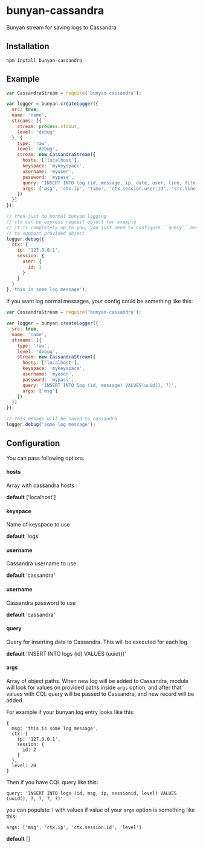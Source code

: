 bunyan-cassandra
================

Bunyan stream for saving logs to Cassandra

## Installation
```shell
npm install bunyan-cassandra
```

## Example
```Javascript
var CassandraStream = require('bunyan-cassandra');

var logger = bunyan.createLogger({
  src: true,
  name: 'name',
  streams: [{
    stream: process.stdout,
    level: 'debug'
  }, {
    type: 'raw',
    level: 'debug',
    stream: new CassandraStream({
      hosts: ['localhost'],
      keyspace: 'mykeyspace',
      username: 'myuser',
      password: 'mypass',
      query: 'INSERT INTO log (id, message, ip, date, user, line, file, func) VALUES(uuid(), ?, ?, ?, ?, ?, ?, ?)',
      args: ['msg', 'ctx.ip', 'time', 'ctx.session.user.id', 'src.line', 'src.file', 'src.func']
    })
  }]
});

// then just do normal bunyan logging
// ctx can be express request object for example
// it is completely up to you, you just need to configure ``query`` and ``args`` option
// to support provided object
logger.debug({
  ctx: {
    ip: '127.0.0.1',
    session: {
      user: {
        id: 1
      }
    }
  }
},'this is some log message');
```

If you want log normal messages, your config could be something like this:
```Javascript
var CassandraStream = require('bunyan-cassandra');

var logger = bunyan.createLogger({
  src: true,
  name: 'name',
  streams: [{
    type: 'raw',
    level: 'debug',
    stream: new CassandraStream({
      hosts: ['localhost'],
      keyspace: 'mykeyspace',
      username: 'myuser',
      password: 'mypass',
      query: 'INSERT INTO log (id, message) VALUES(uuid(), ?)',
      args: ['msg']
    })
  }]
});

// this mesage will be saved to cassandra
logger.debug('some log message');
```

## Configuration

You can pass following options

#### hosts
Array with cassandra hosts

**default** ['localhost']

#### keyspace
Name of keyspace to use

**default** 'logs'

#### username
Cassandra username to use

**default** 'cassandra'

#### username
Cassandra password to use

**default** 'cassandra'

#### query
Query for inserting data to Cassandra. 
This will be executed for each log.

**default** 'INSERT INTO logs (id) VALUES (uuid())'

#### args
Array of object paths. When new log will be added to Cassandra, module will look
for values on provided paths inside ``args`` option, and after that values with
CQL query will be passed to Cassandra, and new record will be added.

For example if your bunyan log entry looks like this:
```
{
  msg: 'this is some log message',
  ctx: {
    ip: '127.0.0.1',
    session: {
      id: 2
    }
  },
  level: 20
}
```

Then if you have CQL query like this:
```
query: 'INSERT INTO logs (id, msg, ip, sessionid, level) VALUES (uuid(), ?, ?, ?, ?)'
```
you can populate ``?`` with values if value of your ``args`` option is something like this:
```
args: ['msg', 'ctx.ip', 'ctx.session.id', 'level']
```

**default** []
